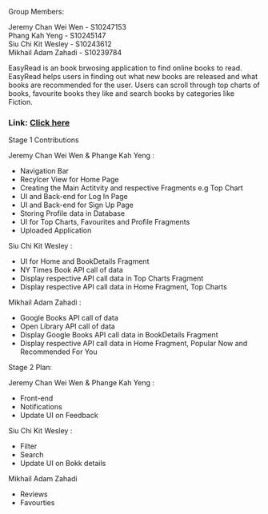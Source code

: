 Group Members:

Jeremy Chan Wei Wen - S10247153 <br>
Phang Kah Yeng - S10245147 <br>
Siu Chi Kit Wesley - S10243612 <br>
Mikhail Adam Zahadi - S10239784 <br>


EasyRead is an book brwosing application to find online books to read. EasyRead helps users in finding out what new books are released and what 
books are recommended for the user. Users can scroll through top charts of books, favourite books they like and search books by categories like Fiction.

### **Link**: [Click here](https://play.google.com/store/apps/details?id=sg.edu.np.mad.mad_easyread&pli=1)

Stage 1 Contributions <br>

Jeremy Chan Wei Wen & Phange Kah Yeng : <br>
- Navigation Bar <br>
- Recylcer View for Home Page <br>
- Creating the Main Actitvity and respective Fragments e.g Top Chart <br>
- UI and Back-end for Log In Page <br>
- UI and Back-end for Sign Up Page <br>
- Storing Profile data in Database <br>
- UI for Top Charts, Favourites and Profile Fragments <br>
- Uploaded Application <br>


Siu Chi Kit Wesley : <br>
- UI for Home and BookDetails Fragment  <br>
- NY Times Book API call of data <br>
- Display respective API call data in Top Charts Fragment
- Display respective API call data in Home Fragment, Top Charts

Mikhail Adam Zahadi : <br>
- Google Books API call of data <br>
- Open Library API call of data <br>
- Display Google Books API call data in BookDetails Fragment
- Display respective API call data in Home Fragment, Popular Now and Recommended For You

Stage 2 Plan: <br>

Jeremy Chan Wei Wen & Phange Kah Yeng : <br>
- Front-end <br>
- Notifications <br>
- Update UI on Feedback <br>


Siu Chi Kit Wesley : <br>
- Filter <br>
- Search <br>
- Update UI on Bokk details <br>


 Mikhail Adam Zahadi <br>
 - Reviews <br>
 - Favourties <br>
